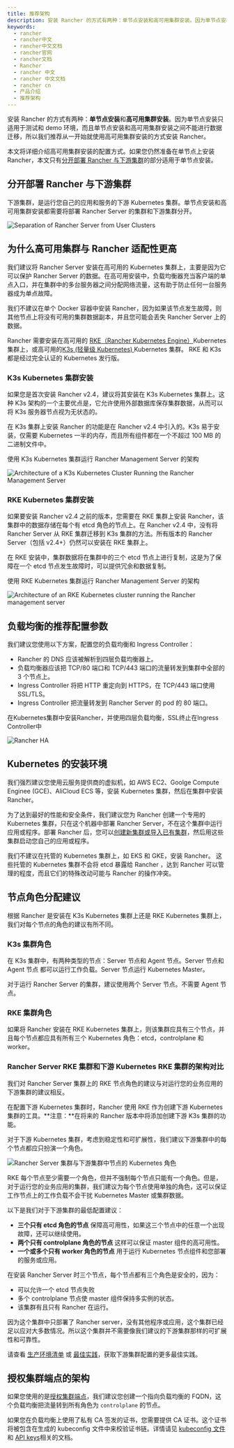 ```yaml
---
title: 推荐架构
description: 安装 Rancher 的方式有两种：单节点安装和高可用集群安装。因为单节点安装只适用于测试和 demo 环境，而且单节点安装和高可用集群安装之间不能进行数据迁移，所以我们推荐从一开始就使用高可用集群安装的方式安装 Rancher。本文将详细介绍高可用集群安装的配置方式。如果您仍然准备在单节点上安装 Rancher，本文只有分开部署 Rancher 与下游集群的部分适用于单节点安装。
keywords:
  - rancher
  - rancher中文
  - rancher中文文档
  - rancher官网
  - rancher文档
  - Rancher
  - rancher 中文
  - rancher 中文文档
  - rancher cn
  - 产品介绍
  - 推荐架构
---
```


安装 Rancher 的方式有两种：**单节点安装**和**高可用集群安装**。因为单节点安装只适用于测试和 demo 环境，而且单节点安装和高可用集群安装之间不能进行数据迁移，所以我们推荐从一开始就使用高可用集群安装的方式安装 Rancher。

本文将详细介绍高可用集群安装的配置方式。如果您仍然准备在单节点上安装 Rancher，本文只有[分开部署 Rancher 与下游集群](#分开部署-rancher-与下游集群)的部分适用于单节点安装。

## 分开部署 Rancher 与下游集群

下游集群，是运行您自己的应用和服务的下游 Kubernetes 集群。单节点安装和高可用集群安装都需要将部署 Rancher Server 的集群和下游集群分开。

![Separation of Rancher Server from User Clusters](/img/rancher/rancher-architecture-separation-of-rancher-server.svg)

## 为什么高可用集群与 Rancher 适配性更高

我们建议将 Rancher Server 安装在高可用的 Kubernetes 集群上，主要是因为它可以保护 Rancher Server 的数据。在高可用安装中，负载均衡器充当客户端的单点入口，并在集群中的多台服务器之间分配网络流量，这有助于防止任何一台服务器成为单点故障。

我们不建议在单个 Docker 容器中安装 Rancher，因为如果该节点发生故障，则其他节点上将没有可用的集群数据副本，并且您可能会丢失 Rancher Server 上的数据。

Rancher 需要安装在高可用的 [RKE（Rancher Kubernetes Engine）](/docs/rke/_index)Kubernetes 集群上，或高可用的[K3s (轻量级 Kubernetes) ](/docs/k3s/_index)Kubernetes 集群。 RKE 和 K3s 都是经过完全认证的 Kubernetes 发行版。

### K3s Kubernetes 集群安装

如果您是首次安装 Rancher v2.4，建议将其安装在 K3s Kubernetes 集群上。这种 K3s 架构的一个主要优点是，它允许使用外部数据库保存集群数据，从而可以将 K3s 服务器节点视为无状态的。

在 K3s 集群上安装 Rancher 的功能是在 Rancher v2.4 中引入的。K3s 易于安装，仅需要 Kubernetes 一半的内存，而且所有组件都在一个不超过 100 MB 的二进制文件中。

<figcaption> 使用 K3s Kubernetes 集群运行 Rancher Management Server 的架构 </figcaption>

![Architecture of a K3s Kubernetes Cluster Running the Rancher Management Server](/img/rancher/k3s-server-storage.svg)

### RKE Kubernetes 集群安装

如果要安装 Rancher v2.4 之前的版本，您需要在 RKE 集群上安装 Rancher，该集群中的数据存储在每个有 etcd 角色的节点上。在 Rancher v2.4 中，没有将 Rancher Server 从 RKE 集群迁移到 K3s 集群的方法。所有版本的 Rancher Server（包括 v2.4+）仍然可以安装在 RKE 集群上。

在 RKE 安装中，集群数据将在集群中的三个 etcd 节点上进行复制，这是为了保障在一个 etcd 节点发生故障时，可以提供冗余和数据复制。

<figcaption> 使用 RKE Kubernetes 集群运行 Rancher Management Server 的架构 </figcaption>

![Architecture of an RKE Kubernetes cluster running the Rancher management server](/img/rancher/rke-server-storage.svg)

## 负载均衡的推荐配置参数

我们建议您使用以下方案，配置您的负载均衡和 Ingress Controller：

- Rancher 的 DNS 应该被解析到四层负载均衡器上。
- 负载均衡器应该把 TCP/80 端口和 TCP/443 端口的流量转发到集群中全部的 3 个节点上。
- Ingress Controller 将把 HTTP 重定向到 HTTPS，在 TCP/443 端口使用 SSL/TLS。
- Ingress Controller 把流量转发到 Rancher Server 的 pod 的 80 端口。

<figcaption>在Kubernetes集群中安装Rancher，并使用四层负载均衡，SSL终止在Ingress Controller中</figcaption>

![Rancher HA](/img/rancher/ha/rancher2ha.svg)

## Kubernetes 的安装环境

我们强烈建议您使用云服务提供商的虚拟机，如 AWS EC2、Goolge Compute Enginee (GCE)、AliCloud ECS 等，安装 Kubernetes 集群，然后在集群中安装 Rancher。

为了达到最好的性能和安全条件，我们建议您为 Rancher 创建一个专用的 Kubernetes 集群，只在这个机器中部署 Rancher Server，不在这个集群中运行应用或程序。部署 Rancher 后，您可以[创建新集群或导入已有集群](/docs/rancher2/cluster-provisioning/_index)，然后用这些集群启动您自己的应用或程序。

我们不建议在托管的 Kubernetes 集群上，如 EKS 和 GKE，安装 Rancher。
这些托管的 Kubernetes 集群不会将 etcd 暴露给 Rancher ，达到 Rancher 可以管理的程度，而且它们的特殊改动可能与 Rancher 的操作冲突。

## 节点角色分配建议

根据 Rancher 是安装在 K3s Kubernetes 集群上还是 RKE Kubernetes 集群上，我们对每个节点的角色的建议有所不同。

### K3s 集群角色

在 K3s 集群中，有两种类型的节点：Server 节点和 Agent 节点。Server 节点和 Agent 节点 都可以运行工作负载。Server 节点运行 Kubernetes Master。

对于运行 Rancher Server 的集群，建议使用两个 Server 节点。不需要 Agent 节点。

### RKE 集群角色

如果将 Rancher 安装在 RKE Kubernetes 集群上，则该集群应具有三个节点，并且每个节点都应具有所有三个 Kubernetes 角色：etcd，controlplane 和 worker。

### Rancher Server RKE 集群和下游 Kubernetes RKE 集群的架构对比

我们对 Rancher Server 集群上的 RKE 节点角色的建议与对运行您的业务应用的下游集群的建议相反。

在配置下游 Kubernetes 集群时，Rancher 使用 RKE 作为创建下游 Kubernetes 集群的工具。**注意：**在将来的 Rancher 版本中将添加创建下游 K3s 集群的功能。

对于下游 Kubernetes 集群，考虑到稳定性和可扩展性，我们建议下游集群中的每个节点都应只扮演一个角色。

![Rancher Server 集群与下游集群中节点的 Kubernetes 角色](/img/rancher/rancher-architecture-node-roles.svg)

RKE 每个节点至少需要一个角色，但并不强制每个节点只能有一个角色。但是，对于运行您的业务应用的集群，我们建议为每个节点使用单独的角色，这可以保证工作节点上的工作负载不会干扰 Kubernetes Master 或集群数据。

以下是我们对于下游集群的最低配置建议：

- **三个只有 etcd 角色的节点** 保障高可用性，如果这三个节点中的任意一个出现故障，还可以继续使用。
- **两个只有 controlplane 角色的节点** 这样可以保证 master 组件的高可用性。
- **一个或多个只有 worker 角色的节点** 用于运行 Kubernetes 节点组件和您部署的服务或应用。

在安装 Rancher Server 时三个节点，每个节点都有三个角色是安全的，因为：

- 可以允许一个 etcd 节点失败
- 多个 controlplane 节点使 master 组件保持多实例的状态。
- 该集群有且只有 Rancher 在运行。

因为这个集群中只部署了 Rancher server，没有其他程序或应用，这个集群已经足以应对大多数情况。所以这个集群并不需要像我们建议的下游集群那样的可扩展性和可靠性。

请查看 [生产环境清单](/docs/rancher2/cluster-provisioning/production/_index) 或 [最佳实践](/docs/rancher2/best-practices/management/_index#tips-for-scaling-and-reliability)，获取下游集群配置的更多最佳实践。

## 授权集群端点的架构

如果您使用的是[授权集群端点](/docs/rancher2/overview/architecture/_index)，我们建议您创建一个指向负载均衡的 FQDN，这个负载均衡把流量转到所有角色为 `controlplane` 的节点。

如果您在负载均衡上使用了私有 CA 签发的证书，您需要提供 CA 证书。这个证书将被包含在生成的 kubeconfig 文件中来校验证书链。详情请见 [kubeconfig 文件](/docs/rancher2/cluster-admin/cluster-access/kubectl/_index) 和 [API keys](/docs/rancher2/user-settings/api-keys/_index)相关的文档。
